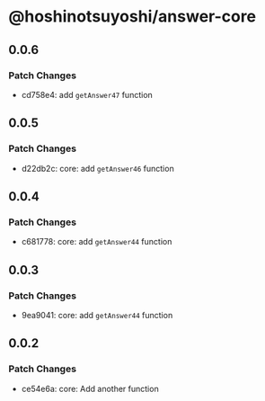 # @hoshinotsuyoshi/answer-core

## 0.0.6

### Patch Changes

- cd758e4: add `getAnswer47` function

## 0.0.5

### Patch Changes

- d22db2c: core: add `getAnswer46` function

## 0.0.4

### Patch Changes

- c681778: core: add `getAnswer44` function

## 0.0.3

### Patch Changes

- 9ea9041: core: add `getAnswer44` function

## 0.0.2

### Patch Changes

- ce54e6a: core: Add another function
